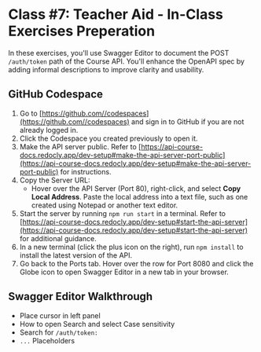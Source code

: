 # Class #7: Teacher Aid - In-Class Exercises Preperation

In these exercises, you'll use Swagger Editor to document the POST `/auth/token` path of the Course API. You'll enhance the OpenAPI spec by adding informal descriptions to improve clarity and usability.

## GitHub Codespace

1. Go to [https://github.com//codespaces](https://github.com//codespaces) and sign in to GitHub if you are not already logged in.
2. Click the Codespace you created previously to open it.
3. Make the API server public. Refer to [https://api-course-docs.redocly.app/dev-setup#make-the-api-server-port-public](https://api-course-docs.redocly.app/dev-setup#make-the-api-server-port-public) for instructions.
4. Copy the Server URL:
   - Hover over the API Server (Port 80), right-click, and select **Copy Local Address**. Paste the local address into a text file, such as one created using Notepad or another text editor.
5. Start the server by running `npm run start` in a terminal. Refer to [https://api-course-docs.redocly.app/dev-setup#start-the-api-server](https://api-course-docs.redocly.app/dev-setup#start-the-api-server) for additional guidance.
6. In a new terminal (click the plus icon on the right), run `npm install` to install the latest version of the API.
7. Go back to the Ports tab. Hover over the row for Port 8080 and click the Globe icon to open Swagger Editor in a new tab in your browser.

## Swagger Editor Walkthrough

- Place cursor in left panel
- How to open Search and select Case sensitivity
- Search for `/auth/token:`
- `...` Placeholders
